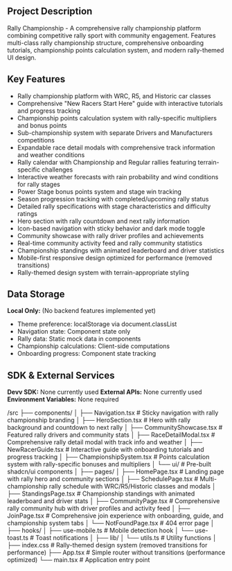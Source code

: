 ## Project Description
Rally Championship - A comprehensive rally championship platform combining competitive rally sport with community engagement. Features multi-class rally championship structure, comprehensive onboarding tutorials, championship points calculation system, and modern rally-themed UI design.

## Key Features
- Rally championship platform with WRC, R5, and Historic car classes
- Comprehensive "New Racers Start Here" guide with interactive tutorials and progress tracking
- Championship points calculation system with rally-specific multipliers and bonus points
- Sub-championship system with separate Drivers and Manufacturers competitions
- Expandable race detail modals with comprehensive track information and weather conditions
- Rally calendar with Championship and Regular rallies featuring terrain-specific challenges
- Interactive weather forecasts with rain probability and wind conditions for rally stages
- Power Stage bonus points system and stage win tracking
- Season progression tracking with completed/upcoming rally status
- Detailed rally specifications with stage characteristics and difficulty ratings
- Hero section with rally countdown and next rally information
- Icon-based navigation with sticky behavior and dark mode toggle
- Community showcase with rally driver profiles and achievements
- Real-time community activity feed and rally community statistics
- Championship standings with animated leaderboard and driver statistics
- Mobile-first responsive design optimized for performance (removed transitions)
- Rally-themed design system with terrain-appropriate styling

## Data Storage
**Local Only:** (No backend features implemented yet)
- Theme preference: localStorage via document.classList
- Navigation state: Component state only
- Rally data: Static mock data in components
- Championship calculations: Client-side computations
- Onboarding progress: Component state tracking

## SDK & External Services
**Devv SDK:** None currently used
**External APIs:** None currently used
**Environment Variables:** None required

/src
├── components/
│   ├── Navigation.tsx # Sticky navigation with rally championship branding
│   ├── HeroSection.tsx # Hero with rally background and countdown to next rally
│   ├── CommunityShowcase.tsx # Featured rally drivers and community stats
│   ├── RaceDetailModal.tsx # Comprehensive rally detail modal with track info and weather
│   ├── NewRacerGuide.tsx # Interactive guide with onboarding tutorials and progress tracking
│   ├── ChampionshipSystem.tsx # Points calculation system with rally-specific bonuses and multipliers
│   └── ui/ # Pre-built shadcn/ui components
│
├── pages/
│   ├── HomePage.tsx # Landing page with rally hero and community sections
│   ├── SchedulePage.tsx # Multi-championship rally schedule with WRC/R5/Historic classes and modals
│   ├── StandingsPage.tsx # Championship standings with animated leaderboard and driver stats
│   ├── CommunityPage.tsx # Comprehensive rally community hub with driver profiles and activity feed
│   ├── JoinPage.tsx # Comprehensive join experience with onboarding, guide, and championship system tabs
│   └── NotFoundPage.tsx # 404 error page
│
├── hooks/
│   ├── use-mobile.ts # Mobile detection hook
│   └── use-toast.ts # Toast notifications
│
├── lib/
│   └── utils.ts # Utility functions
│
├── index.css # Rally-themed design system (removed transitions for performance)
├── App.tsx # Simple router without transitions (performance optimized)
└── main.tsx # Application entry point